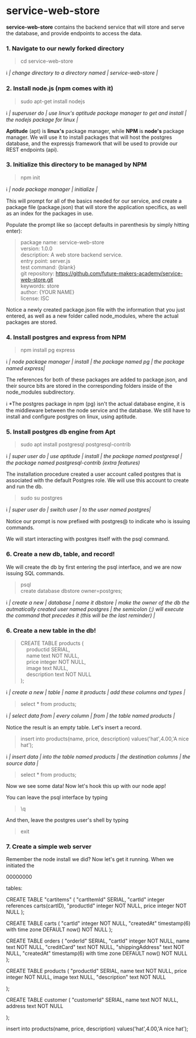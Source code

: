 # service-web-store

**service-web-store** contains the backend service that will store and serve the database, and provide endpoints to access the data.

### 1. Navigate to our newly forked directory

> cd service-web-store 

:information_source: *| change directory to a directory named | service-web-store |*

### 2. Install node.js (npm comes with it)

> sudo apt-get install nodejs<br>

:information_source: *| superuser do | use linux's aptitude package manager to get and install | the nodejs package for linux |*

**Aptitude** (apt) is **linux's** package manager, while **NPM** is **node's** package manager.  We will use it to install packages that will host the postgres database, and the expressjs framework that will be used to provide our REST endpoints (api).

### 3. Initialize this directory to be managed by NPM

> npm init<br>

:information_source: *| node package manager | initialize |*

This will prompt for all of the basics needed for our service, and create a package file (package.json) that will store the application specifics, as well as an index for the packages in use.

Populate the prompt like so (accept defaults in parenthesis by simply hitting enter):
> package name: service-web-store<br>
> version: 1.0.0<br>
> description: A web store backend service.<br>
> entry point: server.js<br>
> test command: {blank}<br>
> git repository: https://github.com/future-makers-academy/service-web-store.git<br>
> keywords: store<br>
> author: {YOUR NAME}<br>
> license: ISC<br>

Notice a newly created package.json file with the information that you just entered, as well as a new folder called node_modules, where the actual packages are stored.


### 4. Install postgres and express from NPM

> npm install pg express<br>

:information_source: *| node package manager | install | the package named pg | the package named express|*

The references for both of these packages are added to package.json, and their source bits are stored in the corresponding folders inside of the node_modules subdirectory.

:information_source: *The postgres package in npm (pg) isn't the actual database engine, it is the middleware between the node service and the database.  We still have to install and configure postgres on linux, using aptitude.

### 5. Install postgres db engine from Apt

> sudo apt install postgresql postgresql-contrib<br>

:information_source: *| super user do | use aptitude | install | the package named postgresql | the package named postgresql-contrib (extra features)*


The installation procedure created a user account called postgres that is associated with the default Postgres role. We will use this account to create and run the db.

> sudo su postgres<br>

:information_source: *| super user do | switch user | to the user named postgres|*

Notice our prompt is now prefixed with postgres@ to indicate who is issuing commands.

We will start interacting with postgres itself with the psql command.

### 6. Create a new db, table, and record!

We will create the db by first entering the psql interface, and we are now issuing SQL commands.  

> psql<br>
> create database dbstore owner=postgres;

:information_source: *| create a new | database | name it dbstore | make the owner of the db the autmatically created user named postgres | the semicolon (;) will execute the command that precedes it (this will be the last reminder) |*


### 6. Create a new table in the db!

>CREATE TABLE products (<br>
&nbsp;&nbsp;&nbsp; productid SERIAL,<br>
&nbsp;&nbsp;&nbsp; name text NOT NULL,<br>
&nbsp;&nbsp;&nbsp; price integer NOT NULL,<br>
&nbsp;&nbsp;&nbsp; image text NULL,<br>
&nbsp;&nbsp;&nbsp; description text NOT NULL<br>
);


:information_source: *| create a new | table | name it products | add these columns and types |*

> select * from products;

:information_source: *| select data from | every column | from | the table named products |*

Notice the result is an empty table.  Let's insert a record.

> insert into products(name, price, description) values('hat',4.00,'A nice hat');

:information_source: *| insert data | into the table named products | the destination columns | the source data |*

> select * from products;


Now we see some data!  Now let's hook this up with our node app!

You can leave the psql interface by typing 

> \q

And then, leave the postgres user's shell by typing 

> exit



### 7. Create a simple web server

Remember the node install we did?  Now let's get it running.  When we initiated the 





00000000








tables:

CREATE TABLE "cartitems" (
    "cartItemId" SERIAL,
    "cartId" integer references carts(cartID),
    "productId" integer NOT NULL,
    price integer NOT NULL
);

CREATE TABLE carts (
    "cartId" integer NOT NULL,
    "createdAt" timestamp(6) with time zone DEFAULT now() NOT NULL
);

CREATE TABLE orders (
    "orderId" SERIAL,
    "cartId" integer NOT NULL,
    name text NOT NULL,
    "creditCard" text NOT NULL,
    "shippingAddress" text NOT NULL,
    "createdAt" timestamp(6) with time zone DEFAULT now() NOT NULL
);

CREATE TABLE products (
    "productId" SERIAL,
    name text NOT NULL,
    price integer NOT NULL,
    image text NULL,
    "description" text NOT NULL
    
);

CREATE TABLE customer (
    "customerId" SERIAL,
    name text NOT NULL,
    address text NOT NULL
    
);

insert into products(name, price, description) values('hat',4.00,'A nice hat');


